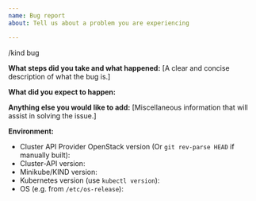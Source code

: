 ```yaml
---
name: Bug report
about: Tell us about a problem you are experiencing

---
```


/kind bug

**What steps did you take and what happened:**
[A clear and concise description of what the bug is.]


**What did you expect to happen:**


**Anything else you would like to add:**
[Miscellaneous information that will assist in solving the issue.]


**Environment:**

- Cluster API Provider OpenStack version (Or `git rev-parse HEAD` if manually built):
- Cluster-API version:
- Minikube/KIND version:
- Kubernetes version (use `kubectl version`):
- OS (e.g. from `/etc/os-release`):
